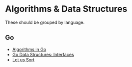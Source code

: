 # Algorithms & Data Structures
These should be grouped by language.



## Go
- [Algorithms in Go](https://yourbasic.org)
- [Go Data Structures: Interfaces](https://research.swtch.com/interfaces)
- [Let us Sort](https://medium.com/@jayaganesh1997/let-us-sort-25e41a4ba854)